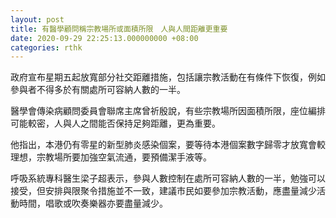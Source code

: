 ```yaml
---
layout: post
title: 有醫學顧問稱宗教場所或面積所限　人與人間距離更重要
date: 2020-09-29 22:25:13.000000000 +08:00
categories: rthk
---
```


政府宣布星期五起放寬部分社交距離措施，包括讓宗教活動在有條件下恢復，例如參與者不得多於有關處所可容納人數的一半。

醫學會傳染病顧問委員會聯席主席曾祈殷說，有些宗教場所因面積所限，座位編排可能較密，人與人之間能否保持足夠距離，更為重要。

他指出，本港仍有零星的新型肺炎感染個案，要等待本港個案數字歸零才放寬會較理想，宗教場所要加強空氣流通，要預備潔手液等。

呼吸系統專科醫生梁子超表示，參與人數控制在處所可容納人數的一半，勉強可以接受，但安排與限聚令措施並不一致，建議市民如要參加宗教活動，應盡量減少活動時間，唱歌或吹奏樂器亦要盡量減少。
